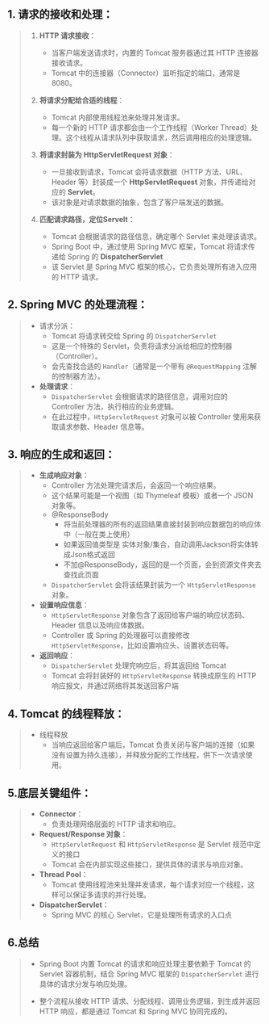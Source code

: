 ## 1. **请求的接收和处理**：

> 1. **HTTP 请求接收**：
>    - 当客户端发送请求时，内置的 Tomcat 服务器通过其 HTTP 连接器接收请求。
>    - Tomcat 中的连接器（Connector）监听指定的端口，通常是 8080。
>
> 2. **将请求分配给合适的线程**：
>    - Tomcat 内部使用线程池来处理并发请求。
>    - 每一个新的 HTTP 请求都会由一个工作线程（Worker Thread）处理。这个线程从请求队列中获取请求，然后调用相应的处理逻辑。
>
> 3. **将请求封装为 HttpServletRequest 对象**：
>    - 一旦接收到请求，Tomcat 会将请求数据（HTTP 方法、URL、Header 等）封装成一个   **HttpServletRequest**   对象，并传递给对应的   **Servlet**。
>    - 该对象是对请求数据的抽象，包含了客户端发送的数据。
>
> 4. **匹配请求路径，定位Servelt**：
>    - Tomcat 会根据请求的路径信息，确定哪个 Servlet 来处理该请求。
>    - Spring Boot 中，通过使用 Spring MVC 框架，Tomcat 将请求传递给 Spring 的   **DispatcherServlet** 
>    - 该 Servlet 是 Spring MVC 框架的核心，它负责处理所有进入应用的 HTTP 请求。



## 2. **Spring MVC 的处理流程**：

> - 请求分派：
>   - Tomcat 将请求转交给 Spring 的 `DispatcherServlet`
>   - 这是一个特殊的 Servlet，负责将请求分派给相应的控制器（Controller）。
>   - 会先查找合适的 `Handler`（通常是一个带有 `@RequestMapping` 注解的控制器方法）。
> - **处理请求**：
>   - `DispatcherServlet` 会根据请求的路径信息，调用对应的 Controller 方法，执行相应的业务逻辑。
>   - 在此过程中，`HttpServletRequest` 对象可以被 Controller 使用来获取请求参数、Header 信息等。



## 3. **响应的生成和返回**：

> - **生成响应对象**：
>   - Controller 方法处理完请求后，会返回一个响应结果。
>   - 这个结果可能是一个视图（如 Thymeleaf 模板）或者一个 JSON 对象等。
>   - @ResponseBody
>     - 将当前处理器的所有的返回结果直接封装到响应数据包的响应体中（一般在类上使用）
>     - 如果返回值类型是 实体对象/集合，自动调用Jackson将实体转成Json格式返回
>     - 不加@ResponseBody，返回的是一个页面，会到资源文件夹去查找此页面
>   - `DispatcherServlet` 会将该结果封装为一个 `HttpServletResponse` 对象。
> - **设置响应信息**：
>   - `HttpServletResponse` 对象包含了返回给客户端的响应状态码、Header 信息以及响应体数据。
>   - Controller 或 Spring 的处理器可以直接修改 `HttpServletResponse`，比如设置响应头、设置状态码等。
> - **返回响应**：
>   - `DispatcherServlet` 处理完响应后，将其返回给 Tomcat
>   - Tomcat 会将封装好的 `HttpServletResponse` 转换成原生的 HTTP 响应报文，并通过网络将其发送回客户端



## 4. **Tomcat 的线程释放**：

> - 线程释放
>   - 当响应返回给客户端后，Tomcat 负责关闭与客户端的连接（如果没有设置为持久连接），并释放分配的工作线程，供下一次请求使用。



## 5.底层关键组件：

> - **Connector**：
>   - 负责处理网络层面的 HTTP 请求和响应。
> - **Request/Response 对象**：
>   - `HttpServletRequest` 和 `HttpServletResponse` 是 Servlet 规范中定义的接口
>   - Tomcat 会在内部实现这些接口，提供具体的请求与响应对象。
> - **Thread Pool**：
>   - Tomcat 使用线程池来处理并发请求，每个请求对应一个线程，这样可以保证多请求的并行处理。
> - **DispatcherServlet**：
>   - Spring MVC 的核心 Servlet，它是处理所有请求的入口点



## 6.总结

> - Spring Boot 内置 Tomcat 的请求和响应处理主要依赖于 Tomcat 的 Servlet 容器机制，结合 Spring MVC 框架的 `DispatcherServlet` 进行具体的请求分发与响应处理。
>
> - 整个流程从接收 HTTP 请求、分配线程、调用业务逻辑，到生成并返回 HTTP 响应，都是通过 Tomcat 和 Spring MVC 协同完成的。